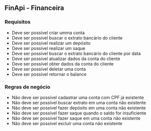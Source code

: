 ## FinApi - Financeira

### Requisitos

- Deve ser possível criar umma conta
- Deve ser possível buscar o extrato bancário do cliente
-  Deve ser possível realizar um depósito
- Deve ser possível realizar um saque
- Deve ser possível buscar o extrato bancário do cliente por data
- Deve ser possível atualizar dados da conta do cliente
- Deve ser possível obter dados da conta do cliente
- Deve ser possível deletar uma conta
- Deve ser possível retornar o balance

### Regras de negócio

- Não deve ser possível cadastrar uma conta com CPF já existente
- Não deve ser possível buscar extrato em uma conta não existente
- Não deve ser possível fazer depósito em uma conta não existente
- Não deve ser possível fazer saque quando o saldo for insuficiente
- Não deve ser possível fazer saque em uma conta não existente
- Não deve ser possível excluir uma conta não existente
